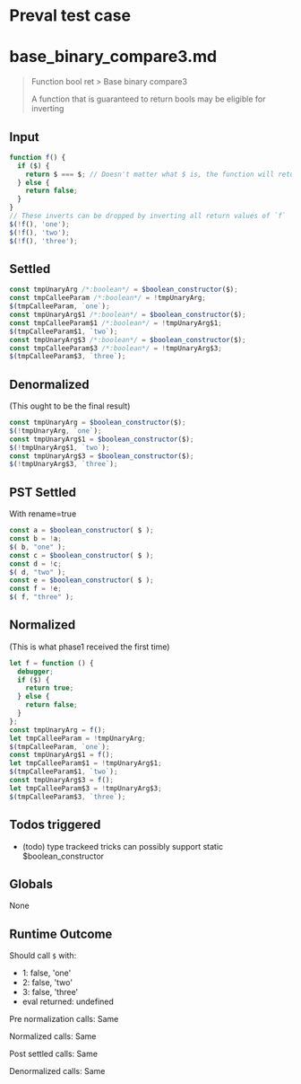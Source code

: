 # Preval test case

# base_binary_compare3.md

> Function bool ret > Base binary compare3
>
> A function that is guaranteed to return bools may be eligible for inverting

## Input

`````js filename=intro
function f() {
  if ($) {
    return $ === $; // Doesn't matter what $ is, the function will return true or false.
  } else {
    return false;
  }
}
// These inverts can be dropped by inverting all return values of `f`
$(!f(), 'one');
$(!f(), 'two');
$(!f(), 'three');
`````


## Settled


`````js filename=intro
const tmpUnaryArg /*:boolean*/ = $boolean_constructor($);
const tmpCalleeParam /*:boolean*/ = !tmpUnaryArg;
$(tmpCalleeParam, `one`);
const tmpUnaryArg$1 /*:boolean*/ = $boolean_constructor($);
const tmpCalleeParam$1 /*:boolean*/ = !tmpUnaryArg$1;
$(tmpCalleeParam$1, `two`);
const tmpUnaryArg$3 /*:boolean*/ = $boolean_constructor($);
const tmpCalleeParam$3 /*:boolean*/ = !tmpUnaryArg$3;
$(tmpCalleeParam$3, `three`);
`````


## Denormalized
(This ought to be the final result)

`````js filename=intro
const tmpUnaryArg = $boolean_constructor($);
$(!tmpUnaryArg, `one`);
const tmpUnaryArg$1 = $boolean_constructor($);
$(!tmpUnaryArg$1, `two`);
const tmpUnaryArg$3 = $boolean_constructor($);
$(!tmpUnaryArg$3, `three`);
`````


## PST Settled
With rename=true

`````js filename=intro
const a = $boolean_constructor( $ );
const b = !a;
$( b, "one" );
const c = $boolean_constructor( $ );
const d = !c;
$( d, "two" );
const e = $boolean_constructor( $ );
const f = !e;
$( f, "three" );
`````


## Normalized
(This is what phase1 received the first time)

`````js filename=intro
let f = function () {
  debugger;
  if ($) {
    return true;
  } else {
    return false;
  }
};
const tmpUnaryArg = f();
let tmpCalleeParam = !tmpUnaryArg;
$(tmpCalleeParam, `one`);
const tmpUnaryArg$1 = f();
let tmpCalleeParam$1 = !tmpUnaryArg$1;
$(tmpCalleeParam$1, `two`);
const tmpUnaryArg$3 = f();
let tmpCalleeParam$3 = !tmpUnaryArg$3;
$(tmpCalleeParam$3, `three`);
`````


## Todos triggered


- (todo) type trackeed tricks can possibly support static $boolean_constructor


## Globals


None


## Runtime Outcome


Should call `$` with:
 - 1: false, 'one'
 - 2: false, 'two'
 - 3: false, 'three'
 - eval returned: undefined

Pre normalization calls: Same

Normalized calls: Same

Post settled calls: Same

Denormalized calls: Same
